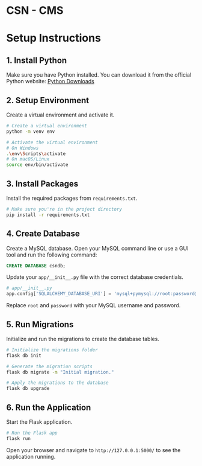 
# CSN - CMS


# Setup Instructions

## 1. Install Python

Make sure you have Python installed. You can download it from the official Python website: [Python Downloads](https://www.python.org/downloads/)

## 2. Setup Environment

Create a virtual environment and activate it.

```bash
# Create a virtual environment
python -m venv env

# Activate the virtual environment
# On Windows
.\env\Scripts\activate
# On macOS/Linux
source env/bin/activate
```

## 3. Install Packages

Install the required packages from `requirements.txt`.

```bash
# Make sure you're in the project directory
pip install -r requirements.txt
```

## 4. Create Database

Create a MySQL database. Open your MySQL command line or use a GUI tool and run the following command:

```sql
CREATE DATABASE csndb;
```

Update your `app/__init__.py` file with the correct database credentials.

```python
# app/__init__.py
app.config['SQLALCHEMY_DATABASE_URI'] = 'mysql+pymysql://root:password@localhost/csndb'
```

Replace `root` and `password` with your MySQL username and password.

## 5. Run Migrations

Initialize and run the migrations to create the database tables.

```bash
# Initialize the migrations folder
flask db init

# Generate the migration scripts
flask db migrate -m "Initial migration."

# Apply the migrations to the database
flask db upgrade
```

## 6. Run the Application

Start the Flask application.

```bash
# Run the Flask app
flask run
```

Open your browser and navigate to `http://127.0.0.1:5000/` to see the application running.
